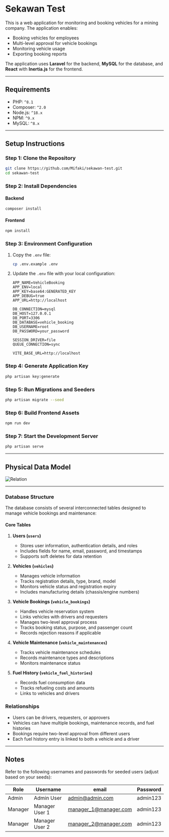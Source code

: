 # Sekawan Test

This is a web application for monitoring and booking vehicles for a mining company. The application enables:

- Booking vehicles for employees
- Multi-level approval for vehicle bookings
- Monitoring vehicle usage
- Exporting booking reports

The application uses **Laravel** for the backend, **MySQL** for the database, and **React** with **Inertia.js** for the frontend.

---

## Requirements

- PHP: `^8.1`
- Composer: `^2.0`
- Node.js: `^18.x`
- NPM: `^9.x`
- MySQL: `^8.x`

---

## Setup Instructions

### Step 1: Clone the Repository

```bash
git clone https://github.com/Mifaki/sekawan-test.git
cd sekawan-test
```

### Step 2: Install Dependencies

#### Backend

```bash
composer install
```

#### Frontend

```bash
npm install
```

### Step 3: Environment Configuration

1. Copy the `.env` file:
   ```bash
   cp .env.example .env
   ```
2. Update the `.env` file with your local configuration:

   ```env
   APP_NAME=VehicleBooking
   APP_ENV=local
   APP_KEY=base64:GENERATED_KEY
   APP_DEBUG=true
   APP_URL=http://localhost

   DB_CONNECTION=mysql
   DB_HOST=127.0.0.1
   DB_PORT=3306
   DB_DATABASE=vehicle_booking
   DB_USERNAME=root
   DB_PASSWORD=your_password

   SESSION_DRIVER=file
   QUEUE_CONNECTION=sync

   VITE_BASE_URL=http://localhost
   ```

### Step 4: Generate Application Key

```bash
php artisan key:generate
```

### Step 5: Run Migrations and Seeders

```bash
php artisan migrate --seed
```

### Step 6: Build Frontend Assets

```bash
npm run dev
```

### Step 7: Start the Development Server

```bash
php artisan serve
```

---

## Physical Data Model
![Relation](https://github.com/user-attachments/assets/4bf04b8d-75a1-4081-942c-ffa6c3bbbfeb)

---

### Database Structure

The database consists of several interconnected tables designed to manage vehicle bookings and maintenance:

#### Core Tables

1. **Users (`users`)**

   - Stores user information, authentication details, and roles
   - Includes fields for name, email, password, and timestamps
   - Supports soft deletes for data retention

2. **Vehicles (`vehicles`)**

   - Manages vehicle information
   - Tracks registration details, type, brand, model
   - Monitors vehicle status and registration expiry
   - Includes manufacturing details (chassis/engine numbers)

3. **Vehicle Bookings (`vehicle_bookings`)**

   - Handles vehicle reservation system
   - Links vehicles with drivers and requesters
   - Manages two-level approval process
   - Tracks booking status, purpose, and passenger count
   - Records rejection reasons if applicable

4. **Vehicle Maintenance (`vehicle_maintenances`)**

   - Tracks vehicle maintenance schedules
   - Records maintenance types and descriptions
   - Monitors maintenance status

5. **Fuel History (`vehicle_fuel_histories`)**
   - Records fuel consumption data
   - Tracks refueling costs and amounts
   - Links to vehicles and drivers

### Relationships

- Users can be drivers, requesters, or approvers
- Vehicles can have multiple bookings, maintenance records, and fuel histories
- Bookings require two-level approval from different users
- Each fuel history entry is linked to both a vehicle and a driver

---

## Notes

Refer to the following usernames and passwords for seeded users (adjust based on your seeds):

| Role    | Username       | email                 | Password |
| ------- | -------------- | --------------------- | -------- |
| Admin   | Admin User     | admin@admin.com       | admin123 |
| Manager | Manager User 1 | manager_1@manager.com | admin123 |
| Manager | Manager User 2 | manager_2@manager.com | admin123 |
